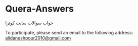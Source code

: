 # Quera-Answers
جواب سوالات سایت کوئرا


To participate, please send an email to the following address:
alidaneshpour2010@gmail.com
